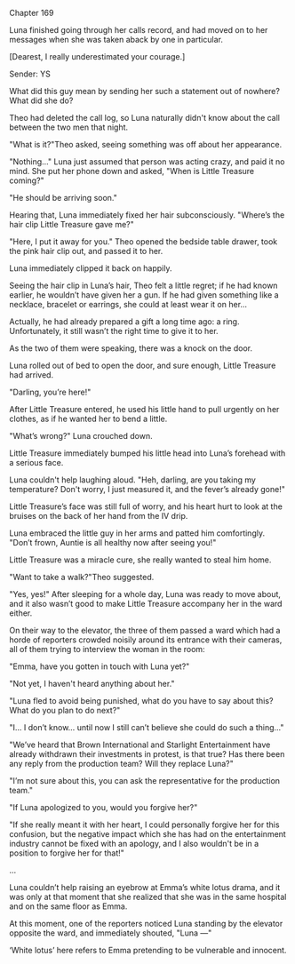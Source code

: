 Chapter 169

Luna finished going through her calls record, and had moved on to her messages when she was taken aback by one in particular.


[Dearest, I really underestimated your courage.]


Sender: YS


What did this guy mean by sending her such a statement out of nowhere? What did she do?


Theo had deleted the call log, so Luna naturally didn't know about the call between the two men that night.


"What is it?"Theo asked, seeing something was off about her appearance.


"Nothing…" Luna just assumed that person was acting crazy, and paid it no mind. She put her phone down and asked, "When is Little Treasure coming?"


"He should be arriving soon."


Hearing that, Luna immediately fixed her hair subconsciously. "Where’s the hair clip Little Treasure gave me?"


"Here, I put it away for you." Theo opened the bedside table drawer, took the pink hair clip out, and passed it to her.


Luna immediately clipped it back on happily.


Seeing the hair clip in Luna’s hair, Theo felt a little regret; if he had known earlier, he wouldn’t have given her a gun. If he had given something like a necklace, bracelet or earrings, she could at least wear it on her…


Actually, he had already prepared a gift a long time ago: a ring. Unfortunately, it still wasn’t the right time to give it to her.


As the two of them were speaking, there was a knock on the door.


Luna rolled out of bed to open the door, and sure enough, Little Treasure had arrived.


"Darling, you’re here!"


After Little Treasure entered, he used his little hand to pull urgently on her clothes, as if he wanted her to bend a little.


"What’s wrong?" Luna crouched down.


Little Treasure immediately bumped his little head into Luna’s forehead with a serious face.


Luna couldn't help laughing aloud. "Heh, darling, are you taking my temperature? Don't worry, I just measured it, and the fever’s already gone!"


Little Treasure’s face was still full of worry, and his heart hurt to look at the bruises on the back of her hand from the IV drip.


Luna embraced the little guy in her arms and patted him comfortingly. "Don’t frown, Auntie is all healthy now after seeing you!"


Little Treasure was a miracle cure, she really wanted to steal him home.


"Want to take a walk?"Theo suggested.


"Yes, yes!" After sleeping for a whole day, Luna was ready to move about, and it also wasn’t good to make Little Treasure accompany her in the ward either.


On their way to the elevator, the three of them passed a ward which had a horde of reporters crowded noisily around its entrance with their cameras, all of them trying to interview the woman in the room:


"Emma, have you gotten in touch with Luna yet?"


"Not yet, I haven't heard anything about her."


"Luna fled to avoid being punished, what do you have to say about this? What do you plan to do next?"


"I… I don’t know… until now I still can’t believe she could do such a thing…"


"We’ve heard that Brown International and Starlight Entertainment have already withdrawn their investments in protest, is that true? Has there been any reply from the production team? Will they replace Luna?"


"I’m not sure about this, you can ask the representative for the production team."


"If Luna apologized to you, would you forgive her?"


"If she really meant it with her heart, I could personally forgive her for this confusion, but the negative impact which she has had on the entertainment industry cannot be fixed with an apology, and I also wouldn't be in a position to forgive her for that!"


…


Luna couldn’t help raising an eyebrow at Emma’s white lotus drama, and it was only at that moment that she realized that she was in the same hospital and on the same floor as Emma.


At this moment, one of the reporters noticed Luna standing by the elevator opposite the ward, and immediately shouted, "Luna —"


‘White lotus’ here refers to Emma pretending to be vulnerable and innocent.


